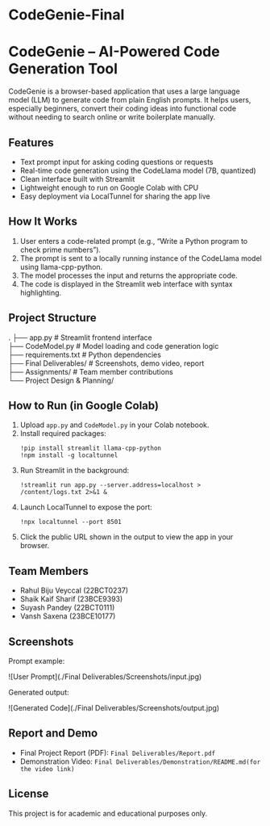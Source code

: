 # CodeGenie-Final

# CodeGenie – AI-Powered Code Generation Tool

CodeGenie is a browser-based application that uses a large language model (LLM) to generate code from plain English prompts. It helps users, especially beginners, convert their coding ideas into functional code without needing to search online or write boilerplate manually.

## Features

- Text prompt input for asking coding questions or requests
- Real-time code generation using the CodeLlama model (7B, quantized)
- Clean interface built with Streamlit
- Lightweight enough to run on Google Colab with CPU
- Easy deployment via LocalTunnel for sharing the app live

## How It Works

1. User enters a code-related prompt (e.g., “Write a Python program to check prime numbers”).
2. The prompt is sent to a locally running instance of the CodeLlama model using llama-cpp-python.
3. The model processes the input and returns the appropriate code.
4. The code is displayed in the Streamlit web interface with syntax highlighting.

## Project Structure

.
├── app.py                 # Streamlit frontend interface  
├── CodeModel.py           # Model loading and code generation logic  
├── requirements.txt       # Python dependencies  
├── Final Deliverables/    # Screenshots, demo video, report  
├── Assignments/           # Team member contributions  
└── Project Design & Planning/

## How to Run (in Google Colab)

1. Upload `app.py` and `CodeModel.py` in your Colab notebook.
2. Install required packages:
   ```
   !pip install streamlit llama-cpp-python
   !npm install -g localtunnel
   ```
3. Run Streamlit in the background:
   ```
   !streamlit run app.py --server.address=localhost > /content/logs.txt 2>&1 &
   ```
4. Launch LocalTunnel to expose the port:
   ```
   !npx localtunnel --port 8501
   ```
5. Click the public URL shown in the output to view the app in your browser.

## Team Members

- Rahul Biju Veyccal (22BCT0237)   
- Shaik Kaif Sharif (23BCE9393)  
- Suyash Pandey (22BCT0111)  
- Vansh Saxena (23BCE10177) 

## Screenshots

Prompt example:

![User Prompt](./Final Deliverables/Screenshots/input.jpg)

Generated output:

![Generated Code](./Final Deliverables/Screenshots/output.jpg)

## Report and Demo

- Final Project Report (PDF): `Final Deliverables/Report.pdf`  
- Demonstration Video: `Final Deliverables/Demonstration/README.md(for the video link)`

## License

This project is for academic and educational purposes only.
